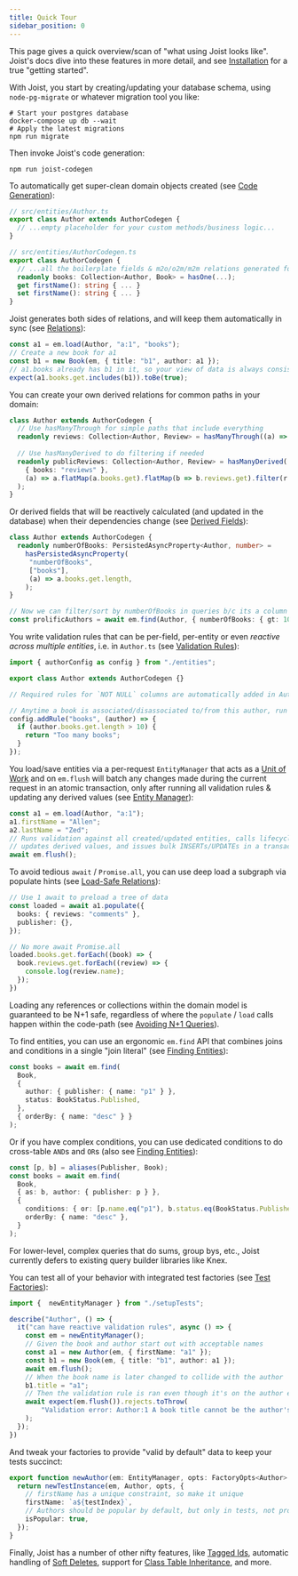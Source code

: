 ```yaml
---
title: Quick Tour
sidebar_position: 0
---
```


This page gives a quick overview/scan of "what using Joist looks like". Joist's docs dive into these features in more detail, and see [Installation](./installation.md) for a true "getting started".

With Joist, you start by creating/updating your database schema, using `node-pg-migrate` or whatever migration tool you like:

```shell
# Start your postgres database
docker-compose up db --wait
# Apply the latest migrations
npm run migrate
```

Then invoke Joist's code generation:

```shell
npm run joist-codegen
```

To automatically get super-clean domain objects created (see [Code Generation](../goals/code-generation.md)):

```typescript
// src/entities/Author.ts
export class Author extends AuthorCodegen {
  // ...empty placeholder for your custom methods/business logic...
}

// src/entities/AuthorCodegen.ts
export class AuthorCodegen {
  // ...all the boilerplate fields & m2o/o2m/m2m relations generated for you...
  readonly books: Collection<Author, Book> = hasOne(...);
  get firstName(): string { ... }
  set firstName(): string { ... }
}
```

Joist generates both sides of relations, and will keep them automatically in sync (see [Relations](../modeling/relations.md)):

```typescript
const a1 = em.load(Author, "a:1", "books");
// Create a new book for a1
const b1 = new Book(em, { title: "b1", author: a1 });
// a1.books already has b1 in it, so your view of data is always consistent
expect(a1.books.get.includes(b1)).toBe(true);
```

You can create your own derived relations for common paths in your domain:

```typescript
class Author extends AuthorCodegen {
  // Use hasManyThrough for simple paths that include everything
  readonly reviews: Collection<Author, Review> = hasManyThrough((a) => a.books.reviews);
  
  // Use hasManyDerived to do filtering if needed
  readonly publicReviews: Collection<Author, Review> = hasManyDerived(
    { books: "reviews" },
    (a) => a.flatMap(a.books.get).flatMap(b => b.reviews.get).filter(r => r.isPublic)
  );  
}
```

Or derived fields that will be reactively calculated (and updated in the database) when their dependencies change (see [Derived Fields](../modeling/derived-fields.md)):

```typescript
class Author extends AuthorCodegen {
  readonly numberOfBooks: PersistedAsyncProperty<Author, number> =
    hasPersistedAsyncProperty(
     "numberOfBooks",
     ["books"],
     (a) => a.books.get.length,
    );
}

// Now we can filter/sort by numberOfBooks in queries b/c its a column in the db
const prolificAuthors = await em.find(Author, { numberOfBooks: { gt: 100 } });
```

You write validation rules that can be per-field, per-entity or even _reactive across multiple entities_, i.e. in `Author.ts` (see [Validation Rules](../modeling/validation-rules.md)):

```typescript
import { authorConfig as config } from "./entities";

export class Author extends AuthorCodegen {}

// Required rules for `NOT NULL` columns are automatically added in AuthorCodegen

// Anytime a book is associated/disassociated to/from this author, run this rule
config.addRule("books", (author) => {
  if (author.books.get.length > 10) {
    return "Too many books";
  }
});
```

You load/save entities via a per-request `EntityManager` that acts as a [Unit of Work](../advanced/unit-of-work.md) and on `em.flush` will batch any changes made during the current request in an atomic transaction, only after running all validation rules & updating any derived values (see [Entity Manager](../features/entity-manager.md)):

```typescript
const a1 = em.load(Author, "a:1");
a1.firstName = "Allen";
a2.lastName = "Zed";
// Runs validation against all created/updated entities, calls lifecycle hooks,
// updates derived values, and issues bulk INSERTs/UPDATEs in a transaction
await em.flush();
```

To avoid tedious `await` / `Promise.all`, you can use deep load a subgraph via populate hints (see [Load-Safe Relations](../goals/load-safe-relations.md)):

```typescript
// Use 1 await to preload a tree of data
const loaded = await a1.populate({
  books: { reviews: "comments" },
  publisher: {},
});

// No more await Promise.all
loaded.books.get.forEach((book) => {
  book.reviews.get.forEach((review) => {
    console.log(review.name);
  });
})
```

Loading any references or collections within the domain model is guaranteed to be N+1 safe, regardless of where the `populate` / `load` calls happen within the code-path (see [Avoiding N+1 Queries](../goals/avoiding-n-plus-1s.md)).

To find entities, you can use an ergonomic `em.find` API that combines joins and conditions in a single "join literal" (see [Finding Entities](../features/queries-find.md)):

```typescript
const books = await em.find(
  Book,
  {
    author: { publisher: { name: "p1" } },
    status: BookStatus.Published,
  },
  { orderBy: { name: "desc" } }
);
```

Or if you have complex conditions, you can use dedicated conditions to do cross-table `AND`s and `OR`s (also see [Finding Entities](../features/queries-find.md)):

```typescript
const [p, b] = aliases(Publisher, Book);
const books = await em.find(
  Book,
  { as: b, author: { publisher: p } },
  {
    conditions: { or: [p.name.eq("p1"), b.status.eq(BookStatus.Published)] },     
    orderBy: { name: "desc" },
  }
);
```

For lower-level, complex queries that do sums, group bys, etc., Joist currently defers to existing query builder libraries like Knex.

You can test all of your behavior with integrated test factories (see [Test Factories](../testing/test-factories.md)):

```typescript
import {  newEntityManager } from "./setupTests";

describe("Author", () => {
  it("can have reactive validation rules", async () => {
    const em = newEntityManager();
    // Given the book and author start out with acceptable names
    const a1 = new Author(em, { firstName: "a1" });
    const b1 = new Book(em, { title: "b1", author: a1 });
    await em.flush();
    // When the book name is later changed to collide with the author
    b1.title = "a1";
    // Then the validation rule is ran even though it's on the author entity
    await expect(em.flush()).rejects.toThrow(
        "Validation error: Author:1 A book title cannot be the author's firstName",
    );
  });
})
```

And tweak your factories to provide "valid by default" data to keep your tests succinct:

```typescript
export function newAuthor(em: EntityManager, opts: FactoryOpts<Author> = {}): DeepNew<Author> {
  return newTestInstance(em, Author, opts, {
    // firstName has a unique constraint, so make it unique  
    firstName: `a${testIndex}`,
    // Authors should be popular by default, but only in tests, not prod
    isPopular: true,
  });
}
```

Finally, Joist has a number of other nifty features, like [Tagged Ids](../advanced/tagged-ids.md), automatic handling of [Soft Deletes](../advanced/soft-deletes.md), support for [Class Table Inheritance](../advanced/class-table-inheritance.md), and more.
